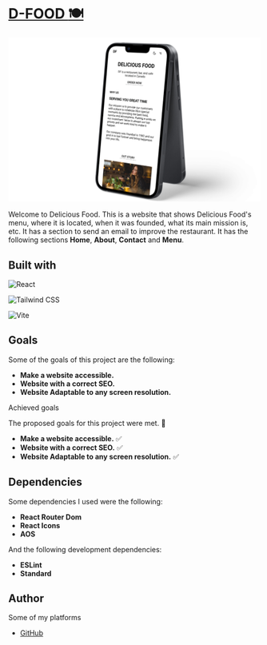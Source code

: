 # [D-FOOD :plate_with_cutlery:](https://delifoodc.netlify.app/)
![Preview D-Food](./src/assets/preview.jpg)

Welcome to Delicious Food. This is a website that shows Delicious Food's menu, where it is located, when it was founded, what its main mission is, etc. It has a section to send an email to improve the restaurant. It has the following sections **Home**, **About**, **Contact** and **Menu**.

## Built with

![**React**](https://img.shields.io/badge/REACT-0B2C4A?style=for-the-badge&logo=react&logoColor=white)

![**Tailwind CSS**](https://img.shields.io/badge/TAILWINDCSS-06B6D4?style=for-the-badge&logo=tailwindcss&logoColor=white)

![**Vite**](https://img.shields.io/badge/VITE-646CFF?style=for-the-badge&logo=vite&logoColor=white)

## Goals

Some of the goals of this project are the following:

- **Make a website accessible.**
- **Website with a correct SEO.**
- **Website Adaptable to any screen resolution.**

Achieved goals

The proposed goals for this project were met. :smiling_face_with_three_hearts:

- **Make a website accessible.** :white_check_mark:
- **Website with a correct SEO.** :white_check_mark:
- **Website Adaptable to any screen resolution.** :white_check_mark:

## Dependencies

Some dependencies I used were the following:

- **React Router Dom**
- **React Icons**
- **AOS**

And the following development dependencies:

- **ESLint**
- **Standard**

## Author

Some of my platforms

- [GitHub](https://github.com/FLCHRIS)
